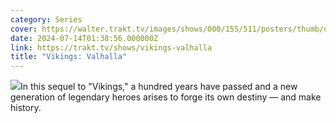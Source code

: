 ```yaml
---
category: Series
cover: https://walter.trakt.tv/images/shows/000/155/511/posters/thumb/ded29d648f.jpg.webp
date: 2024-07-14T01:38:56.000000Z
link: https://trakt.tv/shows/vikings-valhalla
title: "Vikings: Valhalla"
---
```


![](https://walter.trakt.tv/images/shows/000/155/511/fanarts/thumb/8ed360b965.jpg)In this sequel to "Vikings," a hundred years have passed and a new generation of legendary heroes arises to forge its own destiny — and make history.
